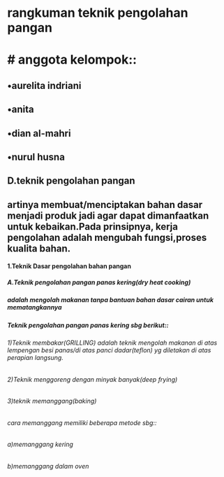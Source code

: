 # rangkuman teknik pengolahan pangan
# #  anggota kelompok:: 
## •aurelita indriani
## •anita
## •dian al-mahri
## •nurul husna 
 ## D.teknik pengolahan pangan
##  artinya membuat/menciptakan bahan dasar menjadi produk jadi agar dapat dimanfaatkan untuk kebaikan.Pada prinsipnya, kerja pengolahan adalah mengubah fungsi,proses kualita bahan.
#### 1.Teknik Dasar pengolahan bahan pangan
##### A.Teknik pengolahan pangan panas kering(dry heat cooking)
##### adalah mengolah makanan tanpa bantuan bahan dasar cairan untuk mematangkannya
##### Teknik pengolahan pangan panas kering sbg berikut::
###### 1)Teknik membakar(GRILLING) adalah teknik mengolah makanan di atas lempengan besi panas/di atas panci dadar(teflon) yg diletakan di atas perapian langsung.
###### 2)Teknik menggoreng dengan minyak banyak(deep frying)
###### 3)teknik memanggang(baking)
###### cara memanggang memiliki beberapa metode sbg::
###### a)memanggang kering
###### b)memanggang dalam oven
######



####
